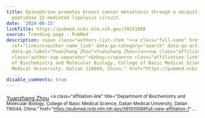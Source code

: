 ```yaml
---
title: Epinephrine promotes breast cancer metastasis through a ubiquitin-specific
  peptidase 22-mediated lipolysis circuit.
date: '2024-08-15'
linkTitle: https://pubmed.ncbi.nlm.nih.gov/39151008
source: Trending page - PubMed
description: <span class="authors-list-item "><a class="full-name" href="https://pubmed.ncbi.nlm.nih.gov/?term=Zhou+Y&amp;cauthor_id=39151008"
  ref="linksrc=author_name_link" data-ga-category="search" data-ga-action="author_link"
  data-ga-label="Yuanzhang Zhou">Yuanzhang Zhou</a><sup class="affiliation-links"><span
  class="author-sup-separator">&nbsp;</span><a class="affiliation-link" title="Department
  of Biochemistry and Molecular Biology, College of Basic Medical Science, Dalian
  Medical University, Dalian 116044, China." href="https://pubmed.ncbi.nlm.nih.gov/39151008#full-view-affiliation-1"
  ...
disable_comments: true
---
```

<span class="authors-list-item "><a class="full-name" href="https://pubmed.ncbi.nlm.nih.gov/?term=Zhou+Y&amp;cauthor_id=39151008" ref="linksrc=author_name_link" data-ga-category="search" data-ga-action="author_link" data-ga-label="Yuanzhang Zhou">Yuanzhang Zhou</a><sup class="affiliation-links"><span class="author-sup-separator">&nbsp;</span><a class="affiliation-link" title="Department of Biochemistry and Molecular Biology, College of Basic Medical Science, Dalian Medical University, Dalian 116044, China." href="https://pubmed.ncbi.nlm.nih.gov/39151008#full-view-affiliation-1" ...